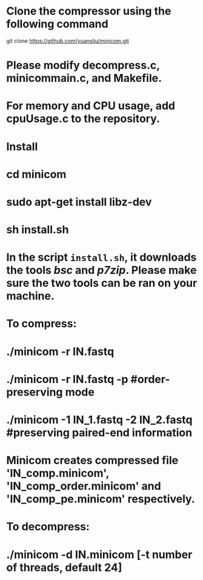 # Clone the compressor using the following command
git clone https://github.com/yuansliu/minicom.git
# Please modify decompress.c, minicommain.c, and Makefile. 
# For memory and CPU usage, add cpuUsage.c to the repository.

# Install
# cd minicom
# sudo apt-get install libz-dev
# sh install.sh

# In the script `install.sh`, it downloads the tools *bsc* and *p7zip*. Please make sure the two tools can be ran on your machine.

# To compress:
# ./minicom -r IN.fastq 					
# ./minicom -r IN.fastq -p 				            #order-preserving mode
# ./minicom -1 IN_1.fastq -2 IN_2.fastq 			#preserving paired-end information		

# Minicom creates compressed file 'IN_comp.minicom', 'IN_comp_order.minicom' and 'IN_comp_pe.minicom' respectively.

# To decompress:
# ./minicom -d IN.minicom [-t number of threads, default 24]
